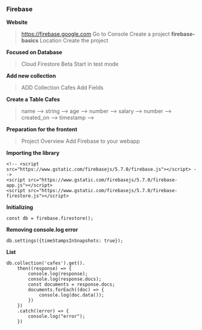 ### Firebase ###

**Website**
> https://firebase.google.com
> Go to Console
> Create a project **firebase-basics**
> Location
> Create the project 

**Focused on Database**
> Cloud Firestore Beta
> Start in test mode

**Add new collection**
> ADD Collection
> Cafes
> Add Fields

**Create a Table Cafes**
> name --> string -->
> age --> number -->
> salary --> number -->
> created_on --> timestamp -->

**Preparation for the frontent**
> Project Overview
> Add Firebase to your webapp

**Importing the library**

    <!-- <script src="https://www.gstatic.com/firebasejs/5.7.0/firebase.js"></script> -->
    <script src="https://www.gstatic.com/firebasejs/5.7.0/firebase-app.js"></script>
    <script src="https://www.gstatic.com/firebasejs/5.7.0/firebase-firestore.js"></script>

**Initializing**

    const db = firebase.firestore();

**Removing console.log error**

    db.settings({timeStampsInSnapshots: true});

**List**

    db.collection('cafes').get().
        then((response) => {
            console.log(response);
            console.log(response.docs);
            const documents = response.docs;
            documents.forEach((doc) => {
                console.log(doc.data());
            })
        })
        .catch((error) => {
            console.log("error");
        })    